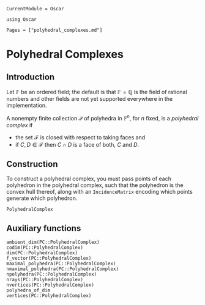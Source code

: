 ```@meta
CurrentModule = Oscar
```

```@setup oscar
using Oscar
```

```@contents
Pages = ["polyhedral_complexes.md"]
```

# Polyhedral Complexes

## Introduction

Let $\mathbb{F}$ be an ordered field; the default is that
$\mathbb{F}=\mathbb{Q}$ is the field of rational numbers and other fields are
not yet supported everywhere in the implementation.

A nonempty finite collection $\mathcal{P}$ of polyhedra in
$\mathbb{F}^n$, for $n$ fixed, is a *polyhedral complex* if

- the set $\mathcal{F}$ is closed with respect to taking faces and
- if $C,D\in\mathcal{F}$ then $C\cap D$ is a face of both, $C$ and $D$.

## Construction

To construct a polyhedral complex, you must pass points of each polyhedron in
the polyhedral complex, such that the polyhedron is the convex hull thereof,
along with an `IncidenceMatrix` encoding which points generate which
polyhedron.

```@docs
PolyhedralComplex
```


## Auxiliary functions
```@docs
ambient_dim(PC::PolyhedralComplex)
codim(PC::PolyhedralComplex)
dim(PC::PolyhedralComplex)
f_vector(PC::PolyhedralComplex)
maximal_polyhedra(PC::PolyhedralComplex)
nmaximal_polyhedra(PC::PolyhedralComplex)
npolyhedra(PC::PolyhedralComplex)
nrays(PC::PolyhedralComplex)
nvertices(PC::PolyhedralComplex)
polyhedra_of_dim
vertices(PC::PolyhedralComplex)
```

